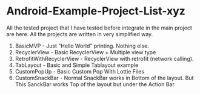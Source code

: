 # Android-Example-Project-List-xyz
All the tested project that I have tested before integrate in the main project are here.  All the projects are written in very simplified way.

1. BasicMVP - Just "Hello World" printing. Nothing else.
2. RecyclerView - Basic RecyclerView + Multiple view type
3. RetrofitWithRecyclerView - RecyclerView with retrofit (network calling).
4. TabLayout - Basic and Simple Tablayout example
5. CustomPopUp - Basic Custom Pop With Lottie Files
6. CustomSnackBar - Normal SnackBar works in Bottom of the layout. But This SanckBar works Top of the layout but under the Action Bar. 